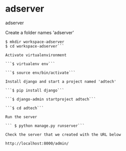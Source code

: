 # adserver
adserver

Create a folder names 'adserver'

```
$ mkdir workspace-adserver
$ cd workspace-adserver```

Activate virtualenvironment 

```$ virtualenv env```

```$ source env/bin/activate```

Install django and start a project named 'adtech'

```$ pip install django```

```$ django-admin startproject adtech```

```$ cd adtech```

Run the server 

``` $ python manage.py runserver```

Check the server that we created with the URL below 

http://localhost:8000/admin/




